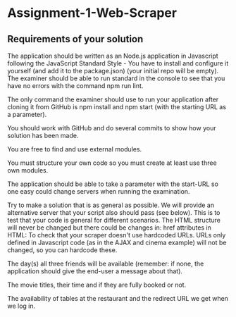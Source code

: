 # Assignment-1-Web-Scraper


## Requirements of your solution

The application should be written as an Node.js application in Javascript following the JavaScript Standard Style - You have to install and configure it yourself (and add it to the package.json) (your initial repo will be empty). The examiner should be able to run standard in the console to see that you have no errors with the command npm run lint.

The only command the examiner should use to run your application after cloning it from GitHub is npm install and npm start (with the starting URL as a parameter).

You should work with GitHub and do several commits to show how your solution has been made.

You are free to find and use external modules.

You must structure your own code so you must create at least use three own modules.

The application should be able to take a parameter with the start-URL so one easy could change servers when running the examination.

Try to make a solution that is as general as possible. We will provide an alternative server that your script also should pass (see below). This is to test that your code is general for different scenarios. The HTML structure will never be changed but there could be changes in:
href attributes in HTML: To check that your scraper doesn't use hardcoded URLs. URLs only defined in Javascript code (as in the AJAX and cinema example) will not be changed, so you can hardcode these.

The day(s) all three friends will be available (remember: if none, the application should give the end-user a message about that).

The movie titles, their time and if they are fully booked or not.

The availability of tables at the restaurant and the redirect URL we get when we log in.

